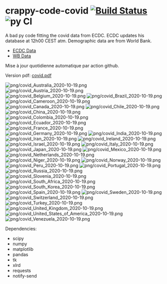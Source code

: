 # crappy-code-covid [![Build Status](https://cloud.drone.io/api/badges/a-lemonnier/crappy-code-covid/status.svg)](https://cloud.drone.io/a-lemonnier/crappy-code-covid) ![py CI](https://github.com/a-lemonnier/crappy-code-covid/workflows/py%20CI/badge.svg)
 
A bad py code fitting the covid data from ECDC. ECDC updates his database at 12h00 CEST atm. Demographic data are from World Bank.
 
- [ECDC Data](https://www.ecdc.europa.eu/en/publications-data/download-todays-data-geographic-distribution-covid-19-cases-worldwide)
- [WB Data](https://data.worldbank.org/indicator/sp.pop.totl)
 
 
Mise à jour quotidienne automatique par action github.
 
Version pdf: [covid.pdf](https://github.com/a-lemonnier/crappy-code-covid/raw/master/covid.pdf)
 
![png/covid_Australia_2020-10-19.png](png/covid_Australia_2020-10-19.png)
![png/covid_Austria_2020-10-19.png](png/covid_Austria_2020-10-19.png)
![png/covid_Belgium_2020-10-19.png](png/covid_Belgium_2020-10-19.png)
![png/covid_Brazil_2020-10-19.png](png/covid_Brazil_2020-10-19.png)
![png/covid_Cameroon_2020-10-19.png](png/covid_Cameroon_2020-10-19.png)
![png/covid_Canada_2020-10-19.png](png/covid_Canada_2020-10-19.png)
![png/covid_Chile_2020-10-19.png](png/covid_Chile_2020-10-19.png)
![png/covid_China_2020-10-19.png](png/covid_China_2020-10-19.png)
![png/covid_Colombia_2020-10-19.png](png/covid_Colombia_2020-10-19.png)
![png/covid_Ecuador_2020-10-19.png](png/covid_Ecuador_2020-10-19.png)
![png/covid_France_2020-10-19.png](png/covid_France_2020-10-19.png)
![png/covid_Germany_2020-10-19.png](png/covid_Germany_2020-10-19.png)
![png/covid_India_2020-10-19.png](png/covid_India_2020-10-19.png)
![png/covid_Iran_2020-10-19.png](png/covid_Iran_2020-10-19.png)
![png/covid_Ireland_2020-10-19.png](png/covid_Ireland_2020-10-19.png)
![png/covid_Israel_2020-10-19.png](png/covid_Israel_2020-10-19.png)
![png/covid_Italy_2020-10-19.png](png/covid_Italy_2020-10-19.png)
![png/covid_Japan_2020-10-19.png](png/covid_Japan_2020-10-19.png)
![png/covid_Mexico_2020-10-19.png](png/covid_Mexico_2020-10-19.png)
![png/covid_Netherlands_2020-10-19.png](png/covid_Netherlands_2020-10-19.png)
![png/covid_Niger_2020-10-19.png](png/covid_Niger_2020-10-19.png)
![png/covid_Norway_2020-10-19.png](png/covid_Norway_2020-10-19.png)
![png/covid_Peru_2020-10-19.png](png/covid_Peru_2020-10-19.png)
![png/covid_Portugal_2020-10-19.png](png/covid_Portugal_2020-10-19.png)
![png/covid_Russia_2020-10-19.png](png/covid_Russia_2020-10-19.png)
![png/covid_Slovenia_2020-10-19.png](png/covid_Slovenia_2020-10-19.png)
![png/covid_South_Africa_2020-10-19.png](png/covid_South_Africa_2020-10-19.png)
![png/covid_South_Korea_2020-10-19.png](png/covid_South_Korea_2020-10-19.png)
![png/covid_Spain_2020-10-19.png](png/covid_Spain_2020-10-19.png)
![png/covid_Sweden_2020-10-19.png](png/covid_Sweden_2020-10-19.png)
![png/covid_Switzerland_2020-10-19.png](png/covid_Switzerland_2020-10-19.png)
![png/covid_Turkey_2020-10-19.png](png/covid_Turkey_2020-10-19.png)
![png/covid_United_Kingdom_2020-10-19.png](png/covid_United_Kingdom_2020-10-19.png)
![png/covid_United_States_of_America_2020-10-19.png](png/covid_United_States_of_America_2020-10-19.png)
![png/covid_Venezuela_2020-10-19.png](png/covid_Venezuela_2020-10-19.png)
 
Dependencies:
- scipy
- numpy
- matplotlib
- pandas
- tk
- xlrd
- requests
- notify-send

